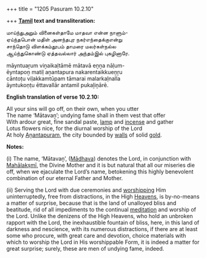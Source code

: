 +++
title = "1205 Pasuram 10.2.10"

+++
**[Tamil](/definition/tamil#history "show Tamil definitions") text and transliteration:**

மாய்ந்துஅறும் வினைகள்தாமே மாதவா என்ன நாளும்-  
ஏய்ந்தபொன் மதிள் அனந்தபுர நகர்எந்தைக்குஎன்று  
சாந்தொடு விளக்கம்தூபம் தாமரை மலர்கள்நல்ல  
ஆய்ந்துகொண்டு ஏத்தவல்லார் அந்தம்இல் புகழினாரே.

māyntuaṟum viṉaikaḷtāmē mātavā eṉṉa nāḷum-  
ēyntapoṉ matiḷ aṉantapura nakarentaikkueṉṟu  
cāntoṭu viḷakkamtūpam tāmarai malarkaḷnalla  
āyntukoṇṭu ēttavallār antamil pukaḻiṉārē.

**English translation of verse 10.2.10:**

All your sins will go off, on their own, when you utter  
The name ‘Mātavaṉ’; undying fame shall in them vest that offer  
With ardour great, fine sandal paste, [lamp](/definition/lamp#history "show lamp definitions") and [incense](/definition/incense#history "show incense definitions") and gather  
Lotus flowers nice, for the diurnal worship of the Lord  
At holy [Aṉantapuram](/definition/anantapuram#vaishnavism "show Aṉantapuram definitions"), the city bounded by [walls](/definition/wall#history "show walls definitions") of solid [gold](/definition/gold#history "show gold definitions").

**Notes:**

\(i\) The name, ‘Mātavaṉ’, ([Mādhava](/definition/madhava#vaishnavism "show Mādhava definitions")) denotes the Lord, in conjunction with [Mahālakṣmī](/definition/mahalakshmi#vaishnavism "show Mahālakṣmī definitions"), the Divine Mother and it is but natural that all our miseries die off, when we ejaculate the Lord’s name, betokening this highly benevolent combination of our eternal Father and Mother.

\(ii\) Serving the Lord with due ceremonies and [worshipping](/definition/worshipping#history "show worshipping definitions") Him uninterruptedly, free from distractions, in the High [Heavens](/definition/heaven#history "show Heavens definitions"), is by-no-means a matter of surprise, because that is the land of unalloyed bliss and beatitude, rid of all impediments to the continual [meditation](/definition/meditation#history "show meditation definitions") and worship of the Lord. Unlike the denizens of the High Heavens, who hold an unbroken rapport with the Lord, the inexhaustible fountain of bliss, here, in this land of darkness and nescience, with its numerous distractions, if there are at least some who procure, with great care and devotion, choice materials with which to worship the Lord in His worshippable Form, it is indeed a matter for great surprise; surely, these are men of undying fame, indeed.


